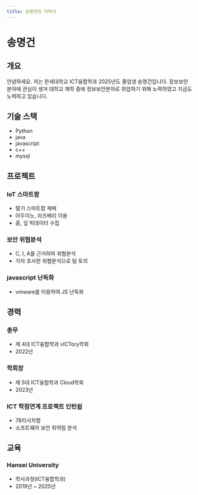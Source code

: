 ```yaml
---
title: 송명건의 이력서
---
```


# 송명건

## 개요

안녕하세요. 저는 한세대학교 ICT융합학과 2025년도 졸업생 송명건입니다. 정보보안분야에 관심이 생겨 대학교 재학 중에 정보보안분야로 취업하기 위해 
노력하였고 지금도 노력하고 있습니다.

## 기술 스택

- Python
- java
- javascript
- c++
- mysql


## 프로젝트

### IoT 스마트팜 

- 딸기 스마트팜 재배
- 아두이노, 라즈베리 이용
- 흙, 잎 빅데이터 수집

### 보안 위협분석

- C, I, A를 근거하여 위협분석
- 각자 조사한 위협분석으로 팀 토의

### javascript 난독화

- vmware를 이용하여 JS 난독화

## 경력

### 총무

- 제 4대 ICT융합학과 vICTory학회 
- 2022년

### 학회장

- 제 5대 ICT융합학과 Cloud학회 
- 2023년

### ICT 학점연계 프로젝트 인턴쉽

- 78리서치랩
- 소프트웨어 보안 취약점 분석

## 교육

### Hansei University

- 학사과정(ICT융합학과)
- 2019년 ~ 2025년
